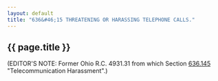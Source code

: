 ```yaml
---
layout: default
title: "636&#46;15 THREATENING OR HARASSING TELEPHONE CALLS."
---
```


{{ page.title }}
----------------

(EDITOR'S NOTE: Former Ohio R.C. 4931.31 from which Section [636.145](317ec4c2.html) "Telecommunication Harassment".)